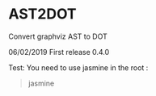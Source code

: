 # AST2DOT
Convert graphviz AST to DOT

06/02/2019
First release 0.4.0

Test:
You need to use jasmine
in the root :
>jasmine
